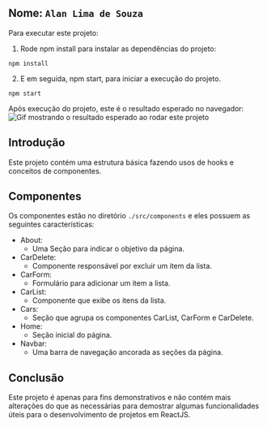 ## Nome: `Alan Lima de Souza`

Para executar este projeto:

1. Rode npm install para instalar as dependências do projeto:

```
npm install
```

2. E em seguida, npm start, para iniciar a execução do projeto.

```
npm start
```

Após execução do projeto, este é o resultado esperado no navegador:
![Gif mostrando o resultado esperado ao rodar este projeto](./resultado.gif)

## Introdução

Este projeto contém uma estrutura básica fazendo usos de hooks e conceitos de componentes.

## Componentes

Os componentes estão no diretório `./src/components` e eles possuem as seguintes características:

- About:
  - Uma Seção para indicar o objetivo da página.
- CarDelete:
  - Componente responsável por excluir um item da lista.
- CarForm:
  - Formulário para adicionar um item a lista.
- CarList:
  - Componente que exibe os itens da lista.
- Cars:
  - Seção que agrupa os componentes CarList, CarForm e CarDelete.
- Home:
  - Seção inicial do página.
- Navbar:
  - Uma barra de navegação ancorada as seções da página.

## Conclusão

Este projeto é apenas para fins demonstrativos e não contém mais alterações do que as necessárias para demostrar algumas funcionalidades úteis para o desenvolvimento de projetos em ReactJS.
#
